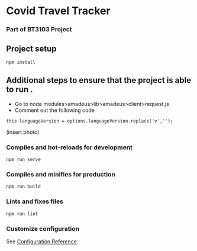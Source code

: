 # Covid Travel Tracker
### Part of BT3103 Project

## Project setup
```
npm install
```

## Additional steps to ensure that the project is able to run .
- Go to node modules>amadeus>lib>amadeus>client>request.js  
- Comment out the following code 
```
this.languageVersion = options.languageVersion.replace('v',''); 
```
(insert photo)

### Compiles and hot-reloads for development
```
npm run serve
```

### Compiles and minifies for production
```
npm run build
```

### Lints and fixes files
```
npm run lint
```

### Customize configuration
See [Configuration Reference](https://cli.vuejs.org/config/).
